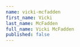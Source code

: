 ```yaml
---
name: vicki-mcfadden
first_name: Vicki
last_name: McFadden
full_name: Vicki McFadden
published: false
---
```


